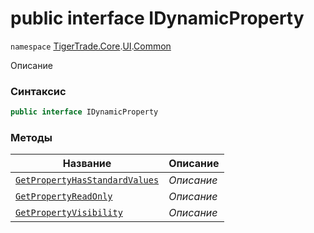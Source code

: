 
# public interface IDynamicProperty
`namespace` [TigerTrade.Core](../../../TigerTrade.Core.md).[UI](../../../TigerTrade.Core/UI.md).[Common](../../../TigerTrade.Core/UI/Common.md)



Описание

### Синтаксис
```csharp
public interface IDynamicProperty
```


### Методы
| Название | Описание |
| --- | --- |
| [`GetPropertyHasStandardValues`](./IDynamicProperty.cs/Методы/GetPropertyHasStandardValues.md) | *Описание* |
| [`GetPropertyReadOnly`](./IDynamicProperty.cs/Методы/GetPropertyReadOnly.md) | *Описание* |
| [`GetPropertyVisibility`](./IDynamicProperty.cs/Методы/GetPropertyVisibility.md) | *Описание* |



